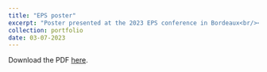 ```yaml
---
title: "EPS poster"
excerpt: "Poster presented at the 2023 EPS conference in Bordeaux<br/><img src='/images/bordeaux.png' width='500px' height='300px'>"
collection: portfolio
date: 03-07-2023
---
```


<object data="http://tobiassh0.github.io/assets/data/poster_EPS2023_210623.pdf" type="application/pdf" width="700px" height="700px"></object>
<p>Download the PDF <a href="http://tobiassh0.github.io/assets/data/poster_EPS2023_210623.pdf">here</a>.</p>